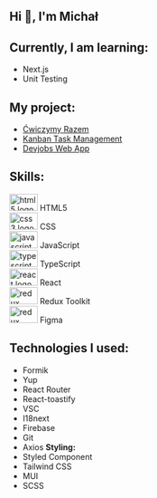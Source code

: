 <h2 align="left">Hi 👋, I'm Michał</h2>

##  Currently, I am learning:
- Next.js<br>
- Unit Testing

##  My project:
- [Ćwiczymy Razem](https://github.com/CodeReactOrNext/CwiczymyRazem)<br>
- [Kanban Task Management](https://github.com/Michaljapko/kanban-task-management-web-app)<br>
- [Devjobs Web App](https://github.com/CodeReactOrNext/Devjobs_web_app)<br>


## Skills:
<div align="left">
  <img src="https://cdn.jsdelivr.net/gh/devicons/devicon/icons/html5/html5-original.svg" height="30" width="50" alt="html5 logo"  />
  HTML5<br>
  <img src="https://cdn.jsdelivr.net/gh/devicons/devicon/icons/css3/css3-original.svg" height="30" width="50" alt="css3 logo"  />
   CSS<br>
  <img src="https://cdn.jsdelivr.net/gh/devicons/devicon/icons/javascript/javascript-plain.svg" height="30" width="50" alt="javascript logo"  />
   JavaScript<br>
  <img src="https://cdn.jsdelivr.net/gh/devicons/devicon/icons/typescript/typescript-original.svg" height="30" width="50" alt="typescript logo"  />
   TypeScript<br>
  <img src="https://cdn.jsdelivr.net/gh/devicons/devicon/icons/react/react-original-wordmark.svg" height="30" width="50" alt="react logo"  />
  React<br>
  <img src="https://cdn.jsdelivr.net/gh/devicons/devicon/icons/redux/redux-original.svg" height="30" width="50" alt="redux logo"  />
  Redux Toolkit<br>
  <img src="https://cdn.jsdelivr.net/gh/devicons/devicon/icons/figma/figma-original.svg" height="30" width="50" alt="redux logo"  />
  Figma<br>
</div>

## Technologies I used: 
- Formik <br>
- Yup<br>
- React Router<br>
- React-toastify
- VSC 
- I18next<br>
- Firebase<br>
- Git <br>
- Axios 
<strong> Styling:</strong> 
- Styled Component<br>
- Tailwind CSS<br>
- MUI<br>
- SCSS<br>

